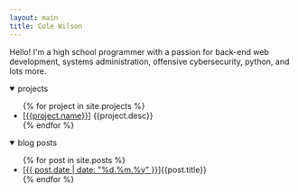 ```yaml
---
layout: main
title: Cole Wilson
---
```

Hello! I'm a high school programmer with a passion for back-end web development, systems administration, offensive cybersecurity, python, and lots more.

<details open>
	<summary>projects</summary>
	<ul>
		{% for project in site.projects %}<li>[<a href="{{project.url}}">{{project.name}}</a>] {{project.desc}}</li>{% endfor %}
	</ul>
</details>

<details open>
	<summary>blog posts</summary>
	<ul>
		{% for post in site.posts %}<li>[<a href="{{post.link}}">{{ post.date | date: "%d.%m.%y" }}</a>]{{post.title}}</li>{% endfor %}
	</ul>
</details>

